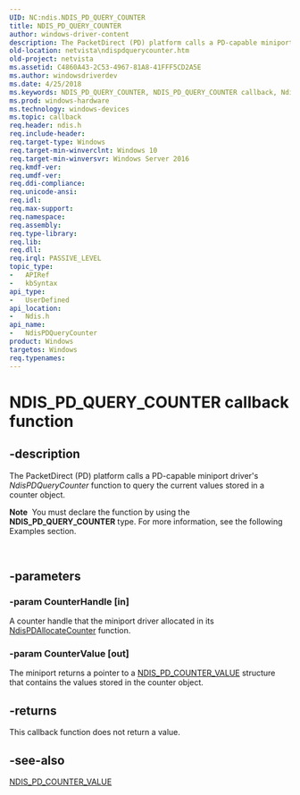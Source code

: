 ```yaml
---
UID: NC:ndis.NDIS_PD_QUERY_COUNTER
title: NDIS_PD_QUERY_COUNTER
author: windows-driver-content
description: The PacketDirect (PD) platform calls a PD-capable miniport driver's NdisPDQueryCounter function to query the current values stored in a counter object.
old-location: netvista\ndispdquerycounter.htm
old-project: netvista
ms.assetid: C4860A43-2C53-4967-81A8-41FFF5CD2A5E
ms.author: windowsdriverdev
ms.date: 4/25/2018
ms.keywords: NDIS_PD_QUERY_COUNTER, NDIS_PD_QUERY_COUNTER callback, NdisPDQueryCounter, NdisPDQueryCounter callback function [Network Drivers Starting with Windows Vista], ndis/NdisPDQueryCounter, netvista.ndispdquerycounter
ms.prod: windows-hardware
ms.technology: windows-devices
ms.topic: callback
req.header: ndis.h
req.include-header: 
req.target-type: Windows
req.target-min-winverclnt: Windows 10
req.target-min-winversvr: Windows Server 2016
req.kmdf-ver: 
req.umdf-ver: 
req.ddi-compliance: 
req.unicode-ansi: 
req.idl: 
req.max-support: 
req.namespace: 
req.assembly: 
req.type-library: 
req.lib: 
req.dll: 
req.irql: PASSIVE_LEVEL
topic_type:
-	APIRef
-	kbSyntax
api_type:
-	UserDefined
api_location:
-	Ndis.h
api_name:
-	NdisPDQueryCounter
product: Windows
targetos: Windows
req.typenames: 
---
```


# NDIS_PD_QUERY_COUNTER callback function


## -description


The PacketDirect (PD) platform calls a PD-capable miniport driver's 
   <i>NdisPDQueryCounter</i> function to query the current values stored in a counter object.<div class="alert"><b>Note</b>  You must declare the function by using the <b>NDIS_PD_QUERY_COUNTER</b> type. For more
   information, see the following Examples section.</div>
<div> </div>



## -parameters




### -param CounterHandle [in]

A counter handle that the miniport driver allocated in its <a href="https://msdn.microsoft.com/86AA537D-952F-4A7A-ACA4-24B8C1AE932A">NdisPDAllocateCounter</a> function.


### -param CounterValue [out]

The miniport returns a pointer to a <a href="https://msdn.microsoft.com/library/windows/hardware/dn931838">NDIS_PD_COUNTER_VALUE</a> structure that contains the values stored in  the counter object.


## -returns



This callback function does not return a value.




## -see-also




<a href="https://msdn.microsoft.com/library/windows/hardware/dn931838">NDIS_PD_COUNTER_VALUE</a>
 

 

